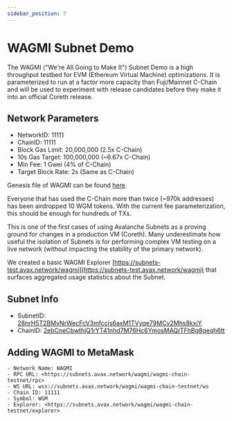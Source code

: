 ```yaml
---
sidebar_position: 7
---
```


# WAGMI Subnet Demo

The WAGMI ("We're All Going to Make It") Subnet Demo is a high throughput testbed for EVM (Ethereum
Virtual Machine) optimizations. It is parameterized to run at a factor more capacity than Fuji/Mainnet
C-Chain and will be used to experiment with release candidates before they make it into an official
Coreth release.

## Network Parameters

- NetworkID: 11111
- ChainID: 11111
- Block Gas Limit: 20,000,000 (2.5x C-Chain)
- 10s Gas Target: 100,000,000 (~6.67x C-Chain)
- Min Fee: 1 Gwei (4% of C-Chain)
- Target Block Rate: 2s (Same as C-Chain)

Genesis file of WAGMI can be found [here](https://github.com/ava-labs/public-chain-assets/blob/main/chains/11111/genesis.json).

Everyone that has used the C-Chain more than twice (~970k addresses) has been airdropped 10 WGM
tokens. With the current fee parameterization, this should be enough for hundreds of TXs.

This is one of the first cases of using Avalanche Subnets as a proving ground for changes in a
production VM (Coreth). Many underestimate how useful the isolation of Subnets is for performing
complex VM testing on a live network (without impacting the stability of the primary network).

We created a basic WAGMI Explorer [https://subnets-test.avax.network/wagmi](https://subnets-test.avax.network/wagmi)
that surfaces aggregated usage statistics about the Subnet.

## Subnet Info

- SubnetID: [28nrH5T2BMvNrWecFcV3mfccjs6axM1TVyqe79MCv2Mhs8kxiY](https://explorer-xp.avax-test.network/subnet/28nrH5T2BMvNrWecFcV3mfccjs6axM1TVyqe79MCv2Mhs8kxiY?tab=validators)
- ChainID: [2ebCneCbwthjQ1rYT41nhd7M76Hc6YmosMAQrTFhBq8qeqh6tt](https://testnet.avascan.info/blockchain/2ebCneCbwthjQ1rYT41nhd7M76Hc6YmosMAQrTFhBq8qeqh6tt)

## Adding WAGMI to MetaMask

```text
- Network Name: WAGMI
- RPC URL: <https://subnets.avax.network/wagmi/wagmi-chain-testnet/rpc>
- WS URL: wss://subnets.avax.network/wagmi/wagmi-chain-testnet/ws
- Chain ID: 11111
- Symbol: WGM
- Explorer: <https://subnets.avax.network/wagmi/wagmi-chain-testnet/explorer>
```
